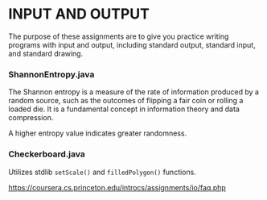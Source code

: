 # INPUT AND OUTPUT

The purpose of these assignments are to give you practice writing programs with input and output, including standard output, standard input, and standard drawing.

### ShannonEntropy.java

The Shannon entropy is a measure of the rate of information produced by a random source, such as the outcomes of flipping a fair coin or rolling a loaded die. It is a fundamental concept in information theory and data compression.

A higher entropy value indicates greater randomness.

### Checkerboard.java

Utilizes stdlib `setScale()` and `filledPolygon()` functions.

https://coursera.cs.princeton.edu/introcs/assignments/io/faq.php
